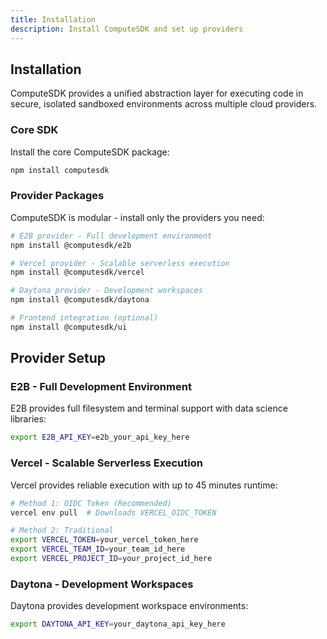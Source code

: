 ```yaml
---
title: Installation
description: Install ComputeSDK and set up providers
---
```


## Installation

ComputeSDK provides a unified abstraction layer for executing code in secure, isolated sandboxed environments across multiple cloud providers.

### Core SDK

Install the core ComputeSDK package:

```bash
npm install computesdk
```

### Provider Packages

ComputeSDK is modular - install only the providers you need:

```bash
# E2B provider - Full development environment
npm install @computesdk/e2b

# Vercel provider - Scalable serverless execution  
npm install @computesdk/vercel

# Daytona provider - Development workspaces
npm install @computesdk/daytona

# Frontend integration (optional)
npm install @computesdk/ui
```

## Provider Setup

### E2B - Full Development Environment

E2B provides full filesystem and terminal support with data science libraries:

```bash
export E2B_API_KEY=e2b_your_api_key_here
```

### Vercel - Scalable Serverless Execution

Vercel provides reliable execution with up to 45 minutes runtime:

```bash
# Method 1: OIDC Token (Recommended)
vercel env pull  # Downloads VERCEL_OIDC_TOKEN

# Method 2: Traditional
export VERCEL_TOKEN=your_vercel_token_here
export VERCEL_TEAM_ID=your_team_id_here
export VERCEL_PROJECT_ID=your_project_id_here
```

### Daytona - Development Workspaces

Daytona provides development workspace environments:

```bash
export DAYTONA_API_KEY=your_daytona_api_key_here
```
